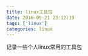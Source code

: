 ```yaml
---
title: linux工具包
date: 2016-09-21 23:12:19
tags: ['linux']
categories: linux
---
```

记录一些个人linux常用的工具包
